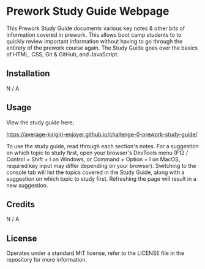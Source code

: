 # Prework Study Guide Webpage

This Prework Study Guide documents various key notes & other bits of information covered in prework. This allows boot camp students to to quickly review important information without having to go through the entirety of the prework course again. The Study Guide goes over the basics of HTML, CSS, Git & GitHub, and JavaScript.

## Installation

N / A

## Usage

View the study guide here;

https://average-kirigiri-enjoyer.github.io/challenge-0-prework-study-guide/

To use the study guide, read through each section's notes. For a suggestion on which topic to study first, open your browser's DevTools menu (F12 / Control + Shift + I on Windows, or Command + Option + I on MacOS, required key input may differ depending on your browser). Switching to the console tab will list the topics covered in the Study Guide, along with a suggestion on which topic to study first. Refreshing the page will result in a new suggestion.

## Credits

N / A

## License

Operates under a standard MIT license, refer to the LICENSE file in the repository for more information.
